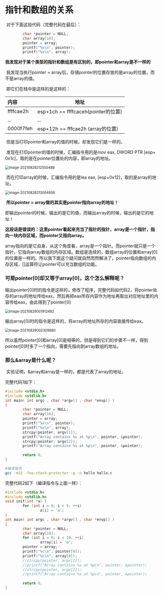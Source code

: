 # 指针和数组的关系	

​	对于下面这段代码（完整代码在最后）：

```c
        char *pointer = NULL; 
        char array[10]; 
        pointer = array; 
        printf("%x\n", pointer);
        printf("%x\n", array);
```

​	**我发现对于某个类型的指针和数组是有区别的，即pointer和array是不一样的**	

​	我发现当执行pointer = array后，存储pointer的位置存放的是array的位置，而不是array的值。

​	即它们在栈中是这样的是这样的：

| 内容      | 地址                                |
| :-------- | ----------------------------------- |
| ffffcae2h | esp+1ch == ffffcaceh(pointer的位置) |
| ...       | ...                                 |
| 0000f7feh | esp+12h == fffcae2h (array的位置)   |

​	但是当打印pointer和array的值的时候，却发现它们是一样的。

​	发现在打印pointer的值的时候，汇编指令用的是mov eax, DWORD PTR [esp+ 0x1c]，取的是在pointer位置处的内容，即array的地址。

<img src="/home/mjt/Documents/Notes/思考问题/指针和数组的关系.assets/image-20210828212550488.png" alt="image-20210828212550488" style="zoom:80%;" />

​	而在打印array的时候，汇编指令用的是lea eax, [esp+0x12]，取的是array的地址。

<img src="/home/mjt/Documents/Notes/思考问题/指针和数组的关系.assets/image-20210828213004936.png" alt="image-20210828213004936" style="zoom:80%;" />

​	**所以pointer = array做的其实是pointer指向array的地址！**

​	即输出pointer的时候，输出的是它的值，而输出array的时候，输出的是它的地址！



**这段话是错误的：这里pointer看起来充当了指针的指针，array是一个指针，指向一块内存区域，而pointer又指向array。**

array指向的是它自身，从这个角度看，array是一个指针。而pointer就只是一个指针，它指向array数组的内存区域。数组是连续的，数组array的位置和array[0]的位置是一样的。所以我下面这个疑问就自然而然解决了。pointer指向数组的内存区域，[]运算符让pointer可以充当数组的功能。

### 可是pointer[0]却又等于array[0]，这个怎么解释呢？

​	输出pointer[0]时的指令是这样的，修改了程序，完整代码如代码2，将pointer处存的array的地址传给eax，然后再把eax所存内容作为地址再取出对应地址里的内容传给eax，由此得到了pointer[0]

<img src="/home/mjt/Documents/Notes/思考问题/指针和数组的关系.assets/image-20210829001912482.png" alt="image-20210829001912482" style="zoom:80%;" />

​	输出array[0]时的指令是这样的，将array的地址所存的内容直接传给eax。

<img src="/home/mjt/Documents/Notes/思考问题/指针和数组的关系.assets/image-20210829002309880.png" alt="image-20210829002309880" style="zoom:80%;" />

​	所以虽然pointer[0]和array[0]是相等的，但是得到它们的步骤不一样，得到pointer[0]时多了一个指向，需要先指向到array数组的地址。



### 那么&array是什么呢？

​	实验证明，&array和array是一样的，都是代表了array的地址。

完整代码1如下：

```c
#include <stdio.h> 
#include <stdlib.h> 
int main( int argc , char *argv[] , char *envp[] ) 
{ 
        char *pointer = NULL; 
        char array[10]; 
        pointer = array; 
        printf("%x\n", pointer);
        printf("%x\n", array);
        strcpy(pointer, argv[1]); 
        printf("Array contains %s at %p\n", pointer, &pointer); 
        strcpy(pointer, argv[2]); 
        printf("Array contains %s at %p\n", pointer, &pointer); 
        
        return 0; 
}   
```

```bash
#编译指令
gcc -m32 -fno-stack-protector -g -o hello hello.c 
```

完整代码2如下（编译指令与上面一样）：

```c
#include <stdio.h> 
#include <stdlib.h> 
void init(int *a) {
        for (int i = 0; i < 9; ++i)
                a[i] = 'a';
}
int main( int argc , char *argv[] , char *envp[] ) 
{ 
        char *pointer = NULL; 
        char array[10]; 
        for (int i = 0; i < 10; ++i)
                array[i] = 'a';
        pointer = array;
        printf("%c\n", pointer[0]);
        printf("%c\n", array[0]);
        //strcpy(pointer, argv[1]); 
        //printf("Array contains %s at %p\n", pointer, &pointer); 
        //strcpy(pointer, argv[2]); 
        //printf("Array contains %s at %p\n", pointer, &pointer); 
        
        return 0; 
}   
```

